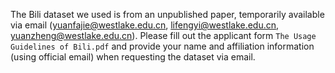 The Bili dataset we used is from an unpublished paper, temporarily available via email (yuanfajie@westlake.edu.cn, lifengyi@westlake.edu.cn, yuanzheng@westlake.edu.cn). Please fill out the applicant form `The Usage Guidelines of Bili.pdf` and provide your name and affiliation information (using official email) when requesting the dataset via email.
